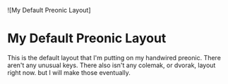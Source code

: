 ![My Default Preonic Layout]

# My Default Preonic Layout

This is the default layout that I'm putting on my handwired preonic. There aren't any unusual keys. There also isn't any colemak, or dvorak, layout right now. but I will make those eventually.
